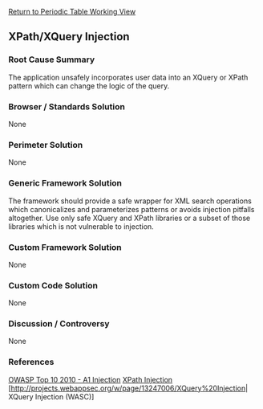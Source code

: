 [Return to Periodic Table Working
View](OWASP_Periodic_Table_of_Vulnerabilities#Periodic_Table_of_Vulnerabilities "wikilink")

## XPath/XQuery Injection

### Root Cause Summary

The application unsafely incorporates user data into an XQuery or XPath
pattern which can change the logic of the query.

### Browser / Standards Solution

None

### Perimeter Solution

None

### Generic Framework Solution

The framework should provide a safe wrapper for XML search operations
which canonicalizes and parameterizes patterns or avoids injection
pitfalls altogether. Use only safe XQuery and XPath libraries or a
subset of those libraries which is not vulnerable to injection.

### Custom Framework Solution

None

### Custom Code Solution

None

### Discussion / Controversy

None

### References

[OWASP Top 10 2010 - A1
Injection](Top_10_2010-A1-Injection "wikilink")
[XPath Injection](XPATH_Injection "wikilink")
\[<http://projects.webappsec.org/w/page/13247006/XQuery%20Injection>|
XQuery Injection (WASC)\]